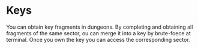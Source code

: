 # **Keys**
You can obtain key fragments in dungeons. By completing and obtaining all fragments
of the same sector, ou can merge it into a key by brute-foece at terminal. Once you
own the key you can access the corresponding sector.

